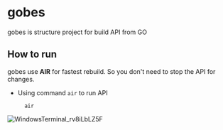 # gobes
gobes is structure project for build API from GO


## How to run
gobes use **AIR** for fastest rebuild. So you don't need to stop the API for changes.

- Using command `air` to run API

        air

![WindowsTerminal_rv8iLbLZ5F](https://user-images.githubusercontent.com/40974572/202897252-4581648b-f2a8-4753-ab6e-d7e08b7a04c9.png)
